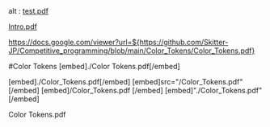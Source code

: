 <div>
    <object data="test.pdf" type="application/pdf" width="300" height="200">
        alt : <a href="./Color_Tokens.pdf">test.pdf</a>
    </object>
</div>

[Intro.pdf](https://github.com/Skitter-JP/Competitive_programming/blob/main/Color_Tokens/Color_Tokens.pdf)




https://docs.google.com/viewer?url=${https://github.com/Skitter-JP/Competitive_programming/blob/main/Color_Tokens/Color_Tokens.pdf}

#Color Tokens
[embed]./Color Tokens.pdf[/embed]


[embed]./Color_Tokens.pdf[/embed]
[embed]src="/Color_Tokens.pdf" [/embed]
[embed]/Color_Tokens.pdf [/embed]
[embed]"./Color_Tokens.pdf" [/embed]

Color Tokens.pdf
